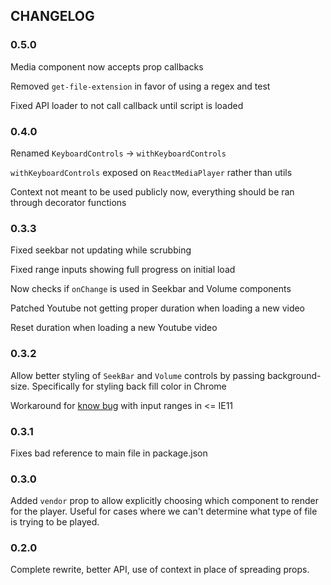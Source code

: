 ## CHANGELOG
### 0.5.0
Media component now accepts prop callbacks

Removed `get-file-extension` in favor of using a regex and test

Fixed API loader to not call callback until script is loaded

### 0.4.0
Renamed `KeyboardControls` -> `withKeyboardControls`

`withKeyboardControls` exposed on `ReactMediaPlayer` rather than utils

Context not meant to be used publicly now, everything should be ran through decorator functions

### 0.3.3
Fixed seekbar not updating while scrubbing

Fixed range inputs showing full progress on initial load

Now checks if `onChange` is used in Seekbar and Volume components

Patched Youtube not getting proper duration when loading a new video

Reset duration when loading a new Youtube video

### 0.3.2
Allow better styling of `SeekBar` and `Volume` controls by passing background-size. Specifically for styling back fill color in Chrome

Workaround for [know bug](https://github.com/facebook/react/issues/554) with input ranges in <= IE11

### 0.3.1
Fixes bad reference to main file in package.json

### 0.3.0
Added `vendor` prop to allow explicitly choosing which component to render for the player. Useful for cases where we can't determine what type of file is trying to be played.

### 0.2.0
Complete rewrite, better API, use of context in place of spreading props.
